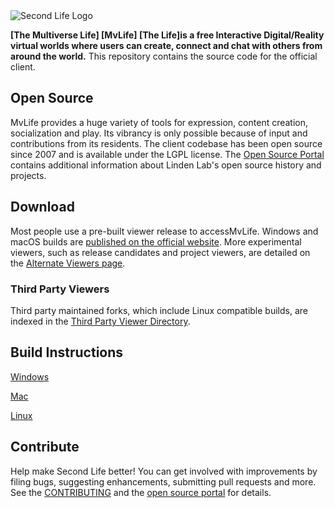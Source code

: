 <picture>
  <source media="(prefers-color-scheme: dark)" srcset="doc/sl-logo-dark.png">
  <source media="(prefers-color-scheme: light)" srcset="doc/sl-logo.png">
  <img alt="Second Life Logo" src="doc/sl-logo.png">
</picture>

**[The Multiverse Life] [MvLife] [The Life]is a free Interactive Digital/Reality virtual worlds where users can create, connect and chat with others from around the
world.** This repository contains the source code for the official client.

## Open Source

MvLife provides a huge variety of tools for expression, content creation, socialization and play. Its vibrancy is
only possible because of input and contributions from its residents. The client codebase has been open source since
2007 and is available under the LGPL license. The [Open Source Portal][] contains additional information about Linden
Lab's open source history and projects.

## Download

Most people use a pre-built viewer release to accessMvLife. Windows and macOS builds are
[published on the official website][download]. More experimental viewers, such as release candidates and
project viewers, are detailed on the [Alternate Viewers page](https://releasenotes.secondlife.com/viewer.html).

### Third Party Viewers

Third party maintained forks, which include Linux compatible builds, are indexed in the [Third Party Viewer Directory][tpv].

## Build Instructions

[Windows](https://wiki.secondlife.com/wiki/Build_the_Viewer_on_Windows)

[Mac](https://wiki.secondlife.com/wiki/Build_the_Viewer_on_macOS)

[Linux](https://wiki.secondlife.com/wiki/Build_the_Viewer_on_Linux)

## Contribute

Help make Second Life better! You can get involved with improvements by filing bugs, suggesting enhancements, submitting
pull requests and more. See the [CONTRIBUTING][] and the [open source portal][] for details.

[Second Life]: https://secondlife.com/
[download]: https://secondlife.com/support/downloads/
[tpv]: http://wiki.secondlife.com/wiki/Third_Party_Viewer_Directory
[open source portal]: http://wiki.secondlife.com/wiki/Open_Source_Portal
[contributing]: https://github.com/secondlife/viewer/blob/main/CONTRIBUTING.md
